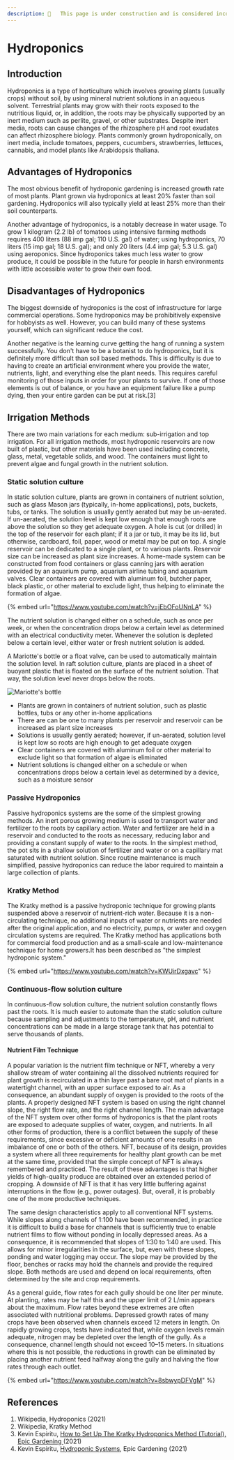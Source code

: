 ```yaml
---
description: 🚧   This page is under construction and is considered incomplete. 🚧
---
```


# Hydroponics

## Introduction

Hydroponics is a type of horticulture which involves growing plants (usually crops) without soil, by using mineral nutrient solutions in an aqueous solvent. Terrestrial plants may grow with their roots exposed to the nutritious liquid, or, in addition, the roots may be physically supported by an inert medium such as perlite, gravel, or other substrates. Despite inert media, roots can cause changes of the rhizosphere pH and root exudates can affect rhizosphere biology. Plants commonly grown hydroponically, on inert media, include tomatoes, peppers, cucumbers, strawberries, lettuces, cannabis, and model plants like Arabidopsis thaliana.

## Advantages of Hydroponics

The most obvious benefit of hydroponic gardening is increased growth rate of most plants. Plant grown via hydroponics at least 20% faster than soil gardening. Hydroponics will also typically yield at least 25% more than their soil counterparts.​

Another advantage of hydroponics, is a notably decrease in water usage. To grow 1 kilogram (2.2 lb) of tomatoes using intensive farming methods requires 400 liters (88 imp gal; 110 U.S. gal) of water; using hydroponics, 70 liters (15 imp gal; 18 U.S. gal); and only 20 liters (4.4 imp gal; 5.3 U.S. gal) using aeroponics. Since hydroponics takes much less water to grow produce, it could be possible in the future for people in harsh environments with little accessible water to grow their own food.

## Disadvantages of Hydroponics

The biggest downside of hydroponics is the cost of infrastructure for large commercial operations. Some hydroponics may be prohibitively expensive for hobbyists as well. However, you can build many of these systems yourself, which can significant reduce the cost.

Another negative is the learning curve getting the hang of running a system successfully.  You don't have to be a botanist to do hydroponics, but it is definitely more difficult than soil based methods. This is difficulty is due to having to create an artificial environment where you provide the water, nutrients, light, and everything else the plant needs. This requires careful monitoring of those inputs in order for your plants to survive. If one of those elements is out of balance, or you have an equipment failure like a pump dying, then your entire garden can be put at risk.​\[3]

## Irrigation Methods

There are two main variations for each medium: sub-irrigation and top irrigation. For all irrigation methods, most hydroponic reservoirs are now built of plastic, but other materials have been used including concrete, glass, metal, vegetable solids, and wood. The containers must light to prevent algae and fungal growth in the nutrient solution.

### Static solution culture

In static solution culture, plants are grown in containers of nutrient solution, such as glass Mason jars (typically, in-home applications), pots, buckets, tubs, or tanks. The solution is usually gently aerated but may be un-aerated. If un-aerated, the solution level is kept low enough that enough roots are above the solution so they get adequate oxygen. A hole is cut (or drilled) in the top of the reservoir for each plant; if it a jar or tub, it may be its lid, but otherwise, cardboard, foil, paper, wood or metal may be put on top. A single reservoir can be dedicated to a single plant, or to various plants. Reservoir size can be increased as plant size increases. A home-made system can be constructed from food containers or glass canning jars with aeration provided by an aquarium pump, aquarium airline tubing and aquarium valves. Clear containers are covered with aluminum foil, butcher paper, black plastic, or other material to exclude light, thus helping to eliminate the formation of algae.&#x20;

{% embed url="https://www.youtube.com/watch?v=jEbOFoUNnLA" %}

The nutrient solution is changed either on a schedule, such as once per week, or when the concentration drops below a certain level as determined with an electrical conductivity meter. Whenever the solution is depleted below a certain level, either water or fresh nutrient solution is added.&#x20;

A Mariotte's bottle or a float valve, can be used to automatically maintain the solution level. In raft solution culture, plants are placed in a sheet of buoyant plastic that is floated on the surface of the nutrient solution. That way, the solution level never drops below the roots.

![Mariotte's bottle](https://upload.wikimedia.org/wikipedia/commons/thumb/7/75/Mariotte\_bottle.svg/1024px-Mariotte\_bottle.svg.png)

* Plants are grown in containers of nutrient solution, such as plastic bottles, tubs or any other in-home applications
* There are can be one to many plants per reservoir and reservoir can be increased as plant size increases
* Solutions is usually gently aerated; however, if un-aerated, solution level is kept low so roots are high enough to get adequate oxygen
* Clear containers are covered with aluminum foil or other material to exclude light so that formation of algae is eliminated
* Nutrient solutions is changed either on a schedule or when concentrations drops below a certain level as determined by a device, such as a moisture sensor

### Passive Hydroponics

Passive hydroponics systems are the some of the simplest growing methods. An inert porous growing medium is used to transport water and fertilizer to the roots by capillary action. Water and fertilizer are held in a reservoir and conducted to the roots as necessary, reducing labor and providing a constant supply of water to the roots. In the simplest method, the pot sits in a shallow solution of fertilizer and water or on a capillary mat saturated with nutrient solution. Since routine maintenance is much simplified, passive hydroponics can reduce the labor required to maintain a large collection of plants.

### Kratky Method

The Kratky method is a passive hydroponic technique for growing plants suspended above a reservoir of nutrient-rich water. Because it is a non-circulating technique, no additional inputs of water or nutrients are needed after the original application, and no electricity, pumps, or water and oxygen circulation systems are required. The Kratky method has applications both for commercial food production and as a small-scale and low-maintenance technique for home growers.It has been described as "the simplest hydroponic system."

{% embed url="https://www.youtube.com/watch?v=KWUirDxgavc" %}

### Continuous-flow solution culture

In continuous-flow solution culture, the nutrient solution constantly flows past the roots. It is much easier to automate than the static solution culture because sampling and adjustments to the temperature, pH, and nutrient concentrations can be made in a large storage tank that has potential to serve thousands of plants.&#x20;

#### Nutrient Film Technique

A popular variation is the nutrient film technique or NFT, whereby a very shallow stream of water containing all the dissolved nutrients required for plant growth is recirculated in a thin layer past a bare root mat of plants in a watertight channel, with an upper surface exposed to air. As a consequence, an abundant supply of oxygen is provided to the roots of the plants. A properly designed NFT system is based on using the right channel slope, the right flow rate, and the right channel length. The main advantage of the NFT system over other forms of hydroponics is that the plant roots are exposed to adequate supplies of water, oxygen, and nutrients. In all other forms of production, there is a conflict between the supply of these requirements, since excessive or deficient amounts of one results in an imbalance of one or both of the others. NFT, because of its design, provides a system where all three requirements for healthy plant growth can be met at the same time, provided that the simple concept of NFT is always remembered and practiced. The result of these advantages is that higher yields of high-quality produce are obtained over an extended period of cropping. A downside of NFT is that it has very little buffering against interruptions in the flow (e.g., power outages). But, overall, it is probably one of the more productive techniques.

The same design characteristics apply to all conventional NFT systems. While slopes along channels of 1:100 have been recommended, in practice it is difficult to build a base for channels that is sufficiently true to enable nutrient films to flow without ponding in locally depressed areas. As a consequence, it is recommended that slopes of 1:30 to 1:40 are used. This allows for minor irregularities in the surface, but, even with these slopes, ponding and water logging may occur. The slope may be provided by the floor, benches or racks may hold the channels and provide the required slope. Both methods are used and depend on local requirements, often determined by the site and crop requirements.

As a general guide, flow rates for each gully should be one liter per minute. At planting, rates may be half this and the upper limit of 2 L/min appears about the maximum. Flow rates beyond these extremes are often associated with nutritional problems. Depressed growth rates of many crops have been observed when channels exceed 12 meters in length. On rapidly growing crops, tests have indicated that, while oxygen levels remain adequate, nitrogen may be depleted over the length of the gully. As a consequence, channel length should not exceed 10–15 meters. In situations where this is not possible, the reductions in growth can be eliminated by placing another nutrient feed halfway along the gully and halving the flow rates through each outlet.

{% embed url="https://www.youtube.com/watch?v=8sbwypDFVgM" %}



## References

1. Wikipedia, Hydroponics (2021)
2. Wikipedia, Kratky Method
3. Kevin Espiritu, [How to Set Up The Kratky Hydroponics Method (Tutorial), Epic Gardening ](https://www.youtube.com/watch?v=KWUirDxgavc)(2021)
4. Kevin Espiritu, [Hydroponic Systems](https://www.epicgardening.com/hydroponic-systems/), Epic Gardening (2021)
